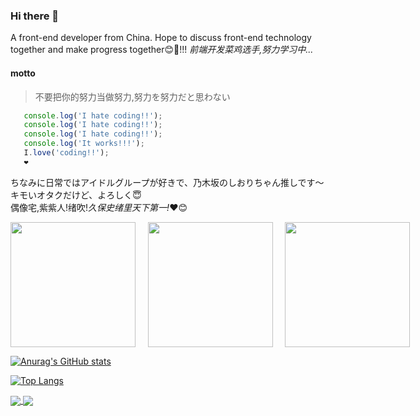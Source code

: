 ### Hi there 👋

<!--
**Panyue-genkiyo/Panyue-genkiyo** is a ✨ _special_ ✨ repository because its `README.md` (this file) appears on your GitHub profile.

Here are some ideas to get you started:

- 🔭 I’m currently working on ...
- 🌱 I’m currently learning ...
- 👯 I’m looking to collaborate on ...
- 🤔 I’m looking for help with ...
- 💬 Ask me about ...
- 📫 How to reach me: ...
- 😄 Pronouns: ...
- ⚡ Fun fact: ...
-->

A front-end developer from China. Hope to discuss front-end technology together and make progress together😊👋!!!
<em>前端开发菜鸡选手,努力学习中...</em>
<br/>
#### motto
> 不要把你的努力当做努力,努力を努力だと思わない

```javascript
   console.log('I hate coding!!');
   console.log('I hate coding!!');
   console.log('I hate coding!!');
   console.log('It works!!!');
   I.love('coding!!');
   ❤️
```
ちなみに日常ではアイドルグループが好きで、乃木坂のしおりちゃん推しです〜キモいオタクだけど、よろしく😇<br/>
偶像宅,紫紫人!绪吹!<em>久保史绪里天下第一!</em>❤😊
<div style="display:flex">
   <img src="http://p6.toutiaoimg.com/large/pgc-image/2ffd51eb70e246b79509d78cbfa5a0a8?from=detail&index=7"  height="200"/>
   &nbsp;&nbsp;&nbsp;&nbsp;&nbsp;
   <img src="https://i.pinimg.com/564x/59/86/a0/5986a03f1ab35b3684dc1e7cc7091cd5.jpg" height="200"/>
   &nbsp;&nbsp;&nbsp;&nbsp;&nbsp;
   <img src="https://i.pinimg.com/564x/fc/78/4b/fc784b5349ded35d28ccc23061c63a96.jpg" height="200"/>
</div>

[![Anurag's GitHub stats](https://github-readme-stats.vercel.app/api?username=Panyue-genkiyo&theme=radical&locale=cn)](https://github.com/anuraghazra/github-readme-stats)

[![Top Langs](https://github-readme-stats.vercel.app/api/top-langs/?username=Panyue-genkiyo&layout=compact)](https://github.com/anuraghazra/github-readme-stats)

<a href="https://github.com/anuraghazra/github-readme-stats">
  <img align="center" src="https://github-readme-stats.vercel.app/api/pin/?username=anuraghazra&repo=github-readme-stats" />
</a>
<a href="https://github.com/anuraghazra/convoychat">
  <img align="center" src="https://github-readme-stats.vercel.app/api/pin/?username=anuraghazra&repo=convoychat" />
</a>
